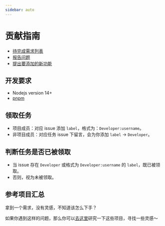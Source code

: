 ```yaml
---
sidebar: auto
---
```


# 贡献指南

- [待完成需求列表](https://github.com/Hongbusi/vue-hbs-admin/labels/feature)
- [报告问题](https://github.com/Hongbusi/vue-hbs-admin/issues/new?assignees=&labels=pending+triage&template=bug_report.yml)
- [提出要添加的新功能](https://github.com/Hongbusi/vue-hbs-admin/issues/new?assignees=&labels=enhancement&template=feature_request.yml)

## 开发要求

- Nodejs version 14+
- [pnpm](https://github.com/pnpm/pnpm)

## 领取任务

- 项目成员：对应 issue 添加 `label`，格式为：`Developer:username`。
- 非项目成员：对应任务 issue 下留言，会为你添加 `label` -> `Developer`。

## 判断任务是否已被领取

- 当 issue 存在 `Developer` 或格式为 `Developer:username` 的 `label`，既已被领取。
- 否则，视为未被领取。

## 参考项目汇总

拿到一个需求，没有灵感，不知道该怎么下手？

如果你遇到这样的问题，那么你可以[去这里](https://github.com/Hongbusi/vue-hbs-admin/discussions/6)研究一下这些项目，寻找一些灵感～
